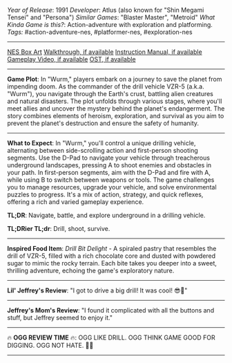 *Year of Release*: 1991
*Developer*: Atlus (also known for "Shin Megami Tensei" and "Persona")
*Similar Games*: "Blaster Master", "Metroid"
*What Kinda Game is this?*: Action-adventure with exploration and platforming.
*Tags:* #action-adventure-nes, #platformer-nes, #exploration-nes

---
[NES Box Art](https://www.google.com/search?tbm=isch&q=NES+Box+Art+Wurm) 
[Walkthrough, if available](https://www.google.com/search?q=Walkthrough+NES+Wurm)
[Instruction Manual, if available](https://www.google.com/search?q=NES+Instruction+Manual+Wurm)
[Gameplay Video, if available](https://www.youtube.com/results?search_query=gameplay+NES+Wurm) 
[OST, if available](https://www.youtube.com/results?search_query=gameplay+NES+Wurm+OST)

- - -
**Game Plot**: In "Wurm," players embark on a journey to save the planet from impending doom. As the commander of the drill vehicle VZR-5 (a.k.a. "Wurm"), you navigate through the Earth's crust, battling alien creatures and natural disasters. The plot unfolds through various stages, where you'll meet allies and uncover the mystery behind the planet's endangerment. The story combines elements of heroism, exploration, and survival as you aim to prevent the planet's destruction and ensure the safety of humanity.

- - -
**What to Expect**: In "Wurm," you'll control a unique drilling vehicle, alternating between side-scrolling action and first-person shooting segments. Use the D-Pad to navigate your vehicle through treacherous underground landscapes, pressing A to shoot enemies and obstacles in your path. In first-person segments, aim with the D-Pad and fire with A, while using B to switch between weapons or tools. The game challenges you to manage resources, upgrade your vehicle, and solve environmental puzzles to progress. It's a mix of action, strategy, and quick reflexes, offering a rich and varied gameplay experience.

**TL;DR**: Navigate, battle, and explore underground in a drilling vehicle.

**TL;DRier TL;dr**: Drill, shoot, survive.

---
**Inspired Food Item**: *Drill Bit Delight* - A spiraled pastry that resembles the drill of VZR-5, filled with a rich chocolate core and dusted with powdered sugar to mimic the rocky terrain. Each bite takes you deeper into a sweet, thrilling adventure, echoing the game's exploratory nature.

---
**Lil' Jeffrey's Review**: "I got to drive a big drill! It was cool! 😎🚀"

---
**Jeffrey's Mom's Review**: "I found it complicated with all the buttons and stuff, but Jeffrey seemed to enjoy it."

---
🔥 **OGG REVIEW TIME** 🔥: OGG LIKE DRILL. OGG THINK GAME GOOD FOR DIGGING. OGG NOT HATE. 🌋🔨

---